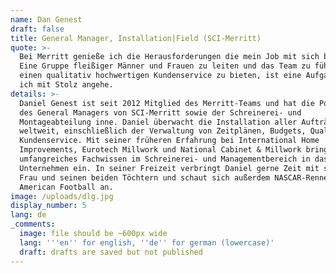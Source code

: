 ```yaml
---
name: Dan Genest
draft: false
title: General Manager, Installation|Field (SCI-Merritt)
quote: >-
  Bei Merritt genieße ich die Herausforderungen die mein Job mit sich bringt.
  Eine Gruppe fleißiger Männer und Frauen zu leiten und das Team zu führen, um
  einen qualitativ hochwertigen Kundenservice zu bieten, ist eine Aufgabe, die
  ich mit Stolz angehe.
details: >-
  Daniel Genest ist seit 2012 Mitglied des Merritt-Teams und hat die Position
  des General Managers von SCI-Merritt sowie der Schreinerei- und
  Montageabteilung inne. Daniel überwacht die Installation aller Aufträge
  weltweit, einschließlich der Verwaltung von Zeitplänen, Budgets, Qualität und
  Kundenservice. Mit seiner früheren Erfahrung bei International Home
  Improvements, Eurotech Millwork und National Cabinet & Millwork bringt Daniel
  umfangreiches Fachwissen im Schreinerei- und Managementbereich in das
  Unternehmen ein. In seiner Freizeit verbringt Daniel gerne Zeit mit seiner
  Frau und seinen beiden Töchtern und schaut sich außerdem NASCAR-Rennen und
  American Football an.
image: /uploads/dlg.jpg
display_number: 5
lang: de
_comments:
  image: file should be ~600px wide
  lang: '''en'' for english, ''de'' for german (lowercase)'
  draft: drafts are saved but not published
---
```

